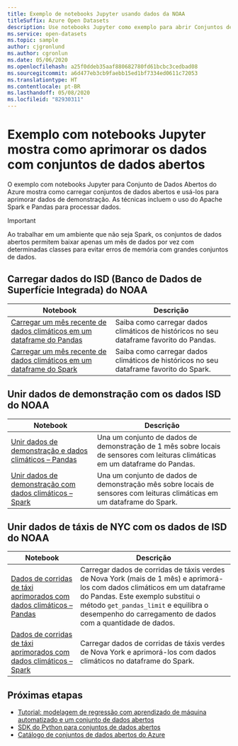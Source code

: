 ```yaml
---
title: Exemplo de notebooks Jupyter usando dados da NOAA
titleSuffix: Azure Open Datasets
description: Use notebooks Jupyter como exemplo para abrir Conjuntos de Dados do Abertos do Azure para aprender como carregar conjuntos de dados abertos e usá-los para aprimorar os dados de demonstração. As técnicas incluem o uso do Spark e Pandas para processar dados.
ms.service: open-datasets
ms.topic: sample
author: cjgronlund
ms.author: cgronlun
ms.date: 05/06/2020
ms.openlocfilehash: a25f0ddeb35aaf880682780fd61bcbc3cedbad08
ms.sourcegitcommit: a6d477eb3cb9faebb15ed1bf7334ed0611c72053
ms.translationtype: HT
ms.contentlocale: pt-BR
ms.lasthandoff: 05/08/2020
ms.locfileid: "82930311"
---
```

# <a name="example-jupyter-notebooks-show-how-to-enrich-data-with-open-datasets"></a>Exemplo com notebooks Jupyter mostra como aprimorar os dados com conjuntos de dados abertos 
O exemplo com notebooks Jupyter para Conjunto de Dados Abertos do Azure mostra como carregar conjuntos de dados abertos e usá-los para aprimorar dados de demonstração. As técnicas incluem o uso do Apache Spark e Pandas para processar dados.

>[!IMPORTANT]
>Ao trabalhar em um ambiente que não seja Spark, os conjuntos de dados abertos permitem baixar apenas um mês de dados por vez com determinadas classes para evitar erros de memória com grandes conjuntos de dados.

## <a name="load-noaa-integrated-surface-database-isd-data"></a>Carregar dados do ISD (Banco de Dados de Superfície Integrada) do NOAA 
|Notebook        | Descrição                                    |
|----------------|------------------------------------------------|
|[Carregar um mês recente de dados climáticos em um dataframe do Pandas](https://github.com/Azure/OpenDatasetsNotebooks/blob/master/tutorials/data-access/02-weather-to-pandas-dataframe.ipynb) | Saiba como carregar dados climáticos de históricos no seu dataframe favorito do Pandas. |
|[Carregar um mês recente de dados climáticos em um dataframe do Spark](https://github.com/Azure/OpenDatasetsNotebooks/blob/master/tutorials/data-access/01-weather-to-spark-dataframe.ipynb) | Saiba como carregar dados climáticos de históricos no seu dataframe favorito do Spark.  |

## <a name="join-demo-data-with-noaa-isd-data"></a>Unir dados de demonstração com os dados ISD do NOAA 
|Notebook        | Descrição                                    |
|----------------|------------------------------------------------|
|[Unir dados de demonstração e dados climáticos – Pandas](https://github.com/Azure/OpenDatasetsNotebooks/blob/master/tutorials/data-join/02-weather-join-in-pandas.ipynb) | Una um conjunto de dados de demonstração de 1 mês sobre locais de sensores com leituras climáticas em um dataframe do Pandas.  |
|[Unir dados de demonstração com dados climáticos – Spark](https://github.com/Azure/OpenDatasetsNotebooks/blob/master/tutorials/data-join/01-weather-join-in-spark.ipynb) | Una um conjunto de dados de demonstração mês sobre locais de sensores com leituras climáticas em um dataframe do Spark. |

## <a name="join-nyc-taxi-data-with-noaa-isd-data"></a>Unir dados de táxis de NYC com os dados de ISD do NOAA 
|Notebook        | Descrição                                    |
|----------------|------------------------------------------------|
|[Dados de corridas de táxi aprimorados com dados climáticos – Pandas](https://github.com/Azure/OpenDatasetsNotebooks/blob/master/tutorials/data-join/04-nyc-taxi-join-weather-in-pandas.ipynb) | Carregar dados de corridas de táxis verdes de Nova York (mais de 1 mês) e aprimorá-los com dados climáticos em um dataframe do Pandas. Este exemplo substitui o método `get_pandas_limit` e equilibra o desempenho do carregamento de dados com a quantidade de dados.|
|[Dados de corridas de táxi aprimorados com dados climáticos – Spark](https://github.com/Azure/OpenDatasetsNotebooks/blob/master/tutorials/data-join/03-nyc-taxi-join-weather-in-spark.ipynb) | Carregar dados de corridas de táxis verdes de Nova York e aprimorá-los com dados climáticos no dataframe do Spark.  |

## <a name="next-steps"></a>Próximas etapas

* [Tutorial: modelagem de regressão com aprendizado de máquina automatizado e um conjunto de dados abertos](/azure/machine-learning/tutorial-auto-train-models?context=azure/open-datasets/context/open-datasets-context)
* [SDK do Python para conjuntos de dados abertos](/python/api/azureml-opendatasets/azureml.opendatasets?view=azure-ml-py)
* [Catálogo de conjuntos de dados abertos do Azure](https://azure.microsoft.com/services/open-datasets/catalog/)
